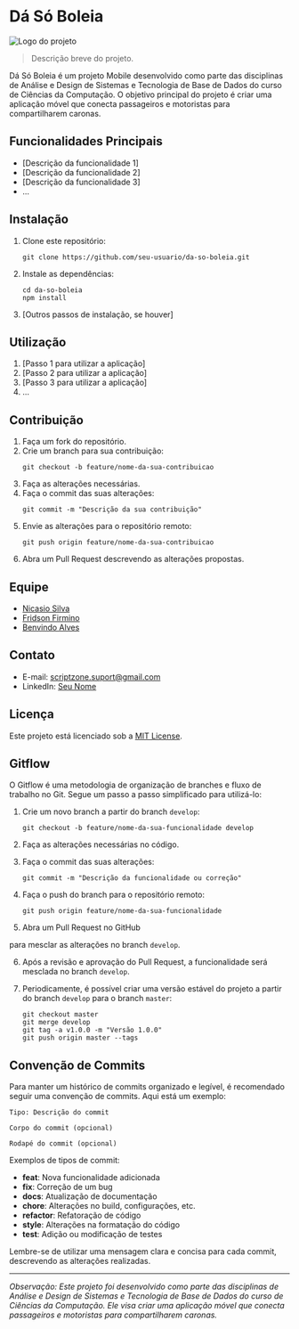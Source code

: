 # Dá Só Boleia

![Logo do projeto](link_para_logo_do_projeto)

> Descrição breve do projeto.

Dá Só Boleia é um projeto Mobile desenvolvido como parte das disciplinas de Análise e Design de Sistemas e Tecnologia de Base de Dados do curso de Ciências da Computação. O objetivo principal do projeto é criar uma aplicação móvel que conecta passageiros e motoristas para compartilharem caronas.

## Funcionalidades Principais

- [Descrição da funcionalidade 1]
- [Descrição da funcionalidade 2]
- [Descrição da funcionalidade 3]
- ...

## Instalação

1. Clone este repositório:

   ```shell
   git clone https://github.com/seu-usuario/da-so-boleia.git
   ```

2. Instale as dependências:

   ```shell
   cd da-so-boleia
   npm install
   ```

3. [Outros passos de instalação, se houver]

## Utilização

1. [Passo 1 para utilizar a aplicação]
2. [Passo 2 para utilizar a aplicação]
3. [Passo 3 para utilizar a aplicação]
4. ...

## Contribuição

1. Faça um fork do repositório.
2. Crie um branch para sua contribuição:
   ```shell
   git checkout -b feature/nome-da-sua-contribuicao
   ```
3. Faça as alterações necessárias.
4. Faça o commit das suas alterações:
   ```shell
   git commit -m "Descrição da sua contribuição"
   ```
5. Envie as alterações para o repositório remoto:
   ```shell
   git push origin feature/nome-da-sua-contribuicao
   ```
6. Abra um Pull Request descrevendo as alterações propostas.

## Equipe

- [Nicasio Silva](https://github.com/Nicasiomarques)
- [Fridson Firmino](https://github.com/FridsonFirmino)
- [Benvindo Alves](https://github.com/AlvesBenvindo)

## Contato

- E-mail: scriptzone.suport@gmail.com
- LinkedIn: [Seu Nome](https://www.linkedin.com/in/seu-nome/)

## Licença

Este projeto está licenciado sob a [MIT License](LICENSE).

## Gitflow

O Gitflow é uma metodologia de organização de branches e fluxo de trabalho no Git. Segue um passo a passo simplificado para utilizá-lo:

1. Crie um novo branch a partir do branch `develop`:
   ```shell
   git checkout -b feature/nome-da-sua-funcionalidade develop
   ```

2. Faça as alterações necessárias no código.

3. Faça o commit das suas alterações:
   ```shell
   git commit -m "Descrição da funcionalidade ou correção"
   ```

4. Faça o push do branch para o repositório remoto:
   ```shell
   git push origin feature/nome-da-sua-funcionalidade
   ```

5. Abra um Pull Request no GitHub

 para mesclar as alterações no branch `develop`.

6. Após a revisão e aprovação do Pull Request, a funcionalidade será mesclada no branch `develop`.

7. Periodicamente, é possível criar uma versão estável do projeto a partir do branch `develop` para o branch `master`:
   ```shell
   git checkout master
   git merge develop
   git tag -a v1.0.0 -m "Versão 1.0.0"
   git push origin master --tags
   ```

## Convenção de Commits

Para manter um histórico de commits organizado e legível, é recomendado seguir uma convenção de commits. Aqui está um exemplo:

```
Tipo: Descrição do commit

Corpo do commit (opcional)

Rodapé do commit (opcional)
```

Exemplos de tipos de commit:

- **feat**: Nova funcionalidade adicionada
- **fix**: Correção de um bug
- **docs**: Atualização de documentação
- **chore**: Alterações no build, configurações, etc.
- **refactor**: Refatoração de código
- **style**: Alterações na formatação do código
- **test**: Adição ou modificação de testes

Lembre-se de utilizar uma mensagem clara e concisa para cada commit, descrevendo as alterações realizadas.

---

*Observação: Este projeto foi desenvolvido como parte das disciplinas de Análise e Design de Sistemas e Tecnologia de Base de Dados do curso de Ciências da Computação. Ele visa criar uma aplicação móvel que conecta passageiros e motoristas para compartilharem caronas.*
